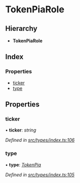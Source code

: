 # TokenPiaRole

## Hierarchy

* **TokenPiaRole**

## Index

### Properties

* [ticker](tokenpiarole.md#ticker)
* [type](tokenpiarole.md#type)

## Properties

### ticker

• **ticker**: _string_

_Defined in_ [_src/types/index.ts:106_](https://github.com/PolymathNetwork/polymesh-sdk/blob/23062de4/src/types/index.ts#L106)

### type

• **type**: [_TokenPia_](../enums/roletype.md#tokenpia)

_Defined in_ [_src/types/index.ts:105_](https://github.com/PolymathNetwork/polymesh-sdk/blob/23062de4/src/types/index.ts#L105)

